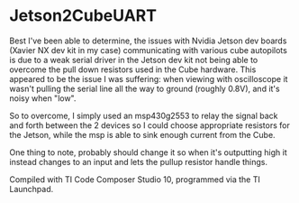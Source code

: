 # Jetson2CubeUART
Best I've been able to determine, the issues with Nvidia Jetson dev boards (Xavier NX dev kit in my case) communicating with various cube autopilots is due to a weak serial driver in the Jetson dev kit not being able to overcome the pull down resistors used in the Cube hardware.  This appeared to be the issue I was suffering: when viewing with oscilloscope it wasn't pulling the serial line all the way to ground (roughly 0.8V), and it's noisy when "low".

So to overcome, I simply used an msp430g2553 to relay the signal back and forth between the 2 devices so I could choose appropriate resistors for the Jetson, while the msp is able to sink enough current from the Cube.

One thing to note, probably should change it so when it's outputting high it instead changes to an input and lets the pullup resistor handle things.

Compiled with TI Code Composer Studio 10, programmed via the TI Launchpad.

